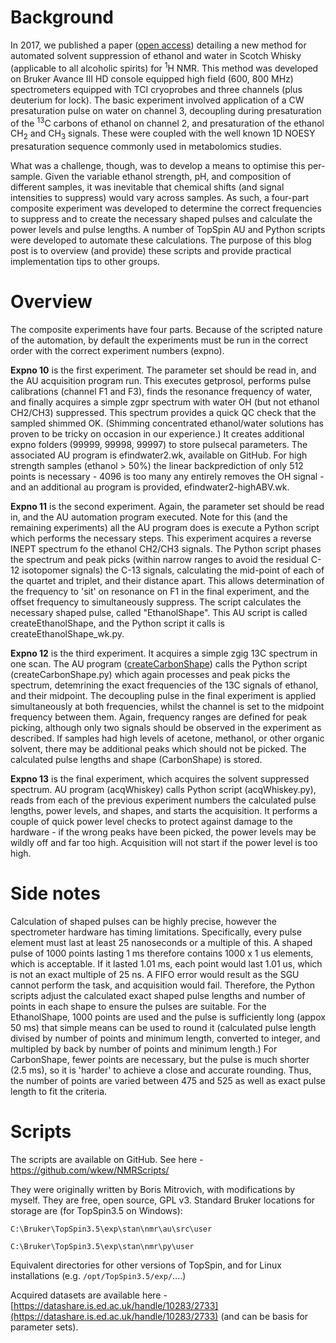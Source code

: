# Background
In 2017, we published a paper ([open access](https://onlinelibrary.wiley.com/doi/abs/10.1002/mrc.4621)) detailing a new method for automated solvent suppression of ethanol and water in Scotch Whisky (applicable to all alcoholic spirits) for <sup>1</sup>H NMR. 
This method was developed on Bruker Avance III HD console equipped high field (600, 800 MHz) spectrometers equipped with TCI cryoprobes and three channels (plus deuterium for lock). 
The basic experiment involved application of a CW presaturation pulse on water on channel 3, decoupling during presaturation of the <sup>13</sup>C carbons of ethanol on channel 2, and presaturation of the ethanol CH<sub>2</sub> and CH<sub>3</sub> signals. These were coupled with the well known 1D NOESY presaturation sequence commonly used in metabolomics studies. 

What was a challenge, though, was to develop a means to optimise this per-sample. Given the variable ethanol strength, pH, and composition of different samples, it was inevitable that chemical shifts (and signal intensities to suppress) would vary across samples. As such, a four-part composite experiment was developed to determine the correct frequencies to suppress and to create the necessary shaped pulses and calculate the power levels and pulse lengths. A number of TopSpin AU and Python scripts were developed to automate these calculations. The purpose of this blog post is to overview (and provide) these scripts and provide practical implementation tips to other groups.

# Overview
The composite experiments have four parts. Because of the scripted nature of the automation, by default the experiments must be run in the correct order with the correct experiment numbers (expno).

**Expno 10** is the first experiment. The parameter set should be read in, and the AU acquisition program run. This executes getprosol, performs pulse calibrations (channel F1 and F3), finds the resonance frequency of water, and finally acquires a simple zgpr spectrum with water OH (but not ethanol CH2/CH3) suppressed. This spectrum provides a quick QC check that the sampled shimmed OK. (Shimming concentrated ethanol/water solutions has proven to be tricky on occasion in our experience.) It creates additional expno folders (99999, 99998, 99997) to store pulsecal parameters. The associated AU program is efindwater2.wk, available on GitHub. For high strength samples (ethanol > 50%) the linear backprediction of only 512 points is necessary - 4096 is too many any entirely removes the OH signal - and an additional au program is provided, efindwater2-highABV.wk.

**Expno 11** is the second experiment. Again, the parameter set should be read in, and the AU automation program executed. Note for this (and the remaining experiments) all the AU program does is execute a Python script which performs the necessary steps. This experiment acquires a reverse INEPT spectrum fo the ethanol CH2/CH3 signals. The Python script phases the spectrum and peak picks (within narrow ranges to avoid the residual C-12 isotopomer signals) the C-13 signals, calculating the mid-point of each of the quartet and triplet, and their distance apart. This allows determination of the frequency to 'sit' on resonance on F1 in the final experiment, and the offset frequency to simultaneously suppress. The script calculates the necessary shaped pulse, called "EthanolShape". This AU script is called createEthanolShape, and the Python script it calls is createEthanolShape_wk.py. 

**Expno 12** is the third experiment. It acquires a simple zgig 13C spectrum in one scan. The AU program ([createCarbonShape](au/createCarbonShape)) calls the Python script (createCarbonShape.py) which again processes and peak picks the spectrum, detemrining the exact frequencies of the 13C signals of ethanol, and their midpoint. The decoupling pulse in the final experiment is applied simultaneously at both frequencies, whilst the channel is set to the midpoint frequency between them. Again, frequency ranges are defined for peak picking, although only two signals should be observed in the experiment as described. If samples had high levels of acetone, methanol, or other organic solvent, there may be additional peaks which should not be picked. The calculated pulse lengths and shape (CarbonShape) is stored.

**Expno 13** is the final experiment, which acquires the solvent suppressed spectrum. AU program (acqWhiskey) calls Python script (acqWhiskey.py), reads from each of the previous experiment numbers the calculated pulse lengths, power levels, and shapes, and starts the acquisition. It performs a couple of quick power level checks to protect against damage to the hardware - if the wrong peaks have been picked, the power levels may be wildly off and far too high. Acquisition will not start if the power level is too high. 

# Side notes
Calculation of shaped pulses can be highly precise, however the spectrometer hardware has timing limitations. Specifically, every pulse element must last at least 25 nanoseconds or a multiple of this. A shaped pulse of 1000 points lasting 1 ms therefore contains 1000 x 1 us elements, which is acceptable. If it lasted 1.01 ms, each point would last 1.01 us, which is not an exact multiple of 25 ns. A FIFO error would result as the SGU cannot perform the task, and acquisition would fail. Therefore, the Python scripts adjust the calculated exact shaped pulse lengths and number of points in each shape to ensure the pulses are suitable. For the EthanolShape, 1000 points are used and the pulse is sufficiently long (appox 50 ms) that simple means can be used to round it (calculated pulse length divised by number of points and minimum length, converted to integer, and multipled by back by number of points and minimum length.) For CarbonShape, fewer points are necessary, but the pulse is much shorter (2.5 ms), so it is 'harder' to achieve a close and accurate rounding. Thus, the number of points are varied between 475 and 525 as well as exact pulse length to fit the criteria.

# Scripts
The scripts are available on GitHub. See here - [https://github.com/wkew/NMRScripts/ ](https://github.com/wkew/NMRScripts/)

They were originally written by Boris Mitrovich, with modifications by myself. They are free, open source, GPL v3. 
Standard Bruker locations for storage are (for TopSpin3.5 on Windows):

`C:\Bruker\TopSpin3.5\exp\stan\nmr\au\src\user`

`C:\Bruker\TopSpin3.5\exp\stan\nmr\py\user`

Equivalent directories for other versions of TopSpin, and for Linux installations (e.g. `/opt/TopSpin3.5/exp/`....)

Acquired datasets are available here - [https://datashare.is.ed.ac.uk/handle/10283/2733](https://datashare.is.ed.ac.uk/handle/10283/2733) (and can be basis for parameter sets). 
